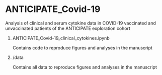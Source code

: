 # ANTICIPATE_Covid-19

Analysis of clinical and serum cytokine data in COVID-19 vaccinated and unvaccinated patients of the ANTICIPATE exploration cohort

1. ANTICIPATE_Covid-19_clinical_cytokines.ipynb

   Contains code to reproduce figures and analyses in the manuscript

2. /data

   Contains all data to reproduce figures and analyses in the manuscript
